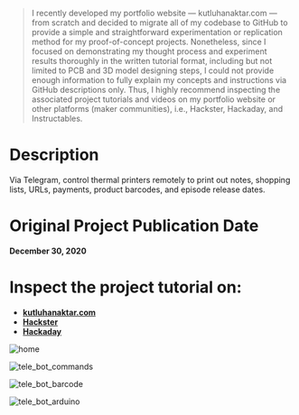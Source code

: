 > I recently developed my portfolio website — kutluhanaktar.com — from scratch and decided to migrate all of my codebase to GitHub to provide a simple and straightforward experimentation or replication method for my proof-of-concept projects. Nonetheless, since I focused on demonstrating my thought process and experiment results thoroughly in the written tutorial format, including but not limited to PCB and 3D model designing steps, I could not provide enough information to fully explain my concepts and instructions via GitHub descriptions only. Thus, I highly recommend inspecting the associated project tutorials and videos on my portfolio website or other platforms (maker communities), i.e., Hackster, Hackaday, and Instructables.

# Description

Via Telegram, control thermal printers remotely to print out notes, shopping lists, URLs, payments, product barcodes, and episode release dates.

# Original Project Publication Date

**December 30, 2020**

# Inspect the project tutorial on:

- **[kutluhanaktar.com](https://www.kutluhanaktar.com/projects/Telegram_enabled_Thermal_Printer_with_Arduino_Nano_33_IoT/)**
- **[Hackster](https://www.hackster.io/kutluhan-aktar/telegram-enabled-thermal-printer-w-arduino-nano-33-iot-74fa3f)**
- **[Hackaday](https://hackaday.io/project/176597-telegram-enabled-thermal-printer-w-arduino)**

![home](https://github.com/user-attachments/assets/ef22f9ca-b5fb-4d12-aae7-124e66db4215)

![tele_bot_commands](https://github.com/user-attachments/assets/e3df0e17-b4c6-4126-9bda-8e3fdb841f33)

![tele_bot_barcode](https://github.com/user-attachments/assets/dfc8a4c0-6139-4375-b3c8-395072d85581)

![tele_bot_arduino](https://github.com/user-attachments/assets/c411fbd2-bdc9-4141-a97b-e15aeb0c867d)
